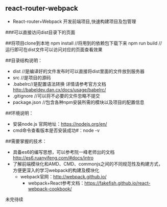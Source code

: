 ## react-router-webpack
* React-router+Webpack 开发前端项目,快速构建项目及包管理

###可以直接访问dist目录下的页面

##将项目clone到本地
      npm install         //将用到的依赖包下载下来
      npm run build       //运行即可在dist文件可以访问对应的页面查看效果

##目录结构说明：
* dist //是编译好的文件发布时可以直接将dist里面的文件放到服务器
* src  //是项目的源码
* .babelrc//是配置语法转换 详情请参考官方文档 http://babeldev.dan.cx/docs/usage/babelrc/
* .gitignore //可以将不必要的文件忽略不提交
* package.json //包含各种npm安装所需的模块以及项目的配置信息

##环境说明：
* 安装node.js  官网地址：https://nodejs.org/en/
* cmd命令查看版本是否安装成功#：node -v

##需要掌握的技术：
* 具备es6的编写思想，可以参考阮一峰老师出的文档 http://es6.ruanyifeng.com/#docs/intro
* 了解前端模块化和AMD、CMD、commonjs之间的不同规范性及构建方式，方便更深入的学习webpack的构建及模块化
   * webpack官网：http://webpack.github.io/
     * webpack+React参考文档：https://fakefish.github.io/react-webpack-cookbook/


未完待续

